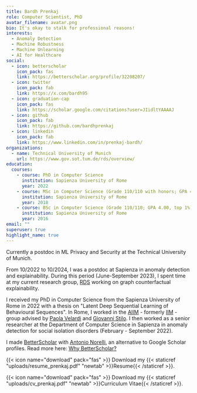 ```yaml
---
title: Bardh Prenkaj
role: Computer Scientist, PhD
avatar_filename: avatar.png
bio: It's okay to stalk for professional reasons!
interests:
  - Anomaly Detection
  - Machine Robustness
  - Machine Unlearning
  - AI for Healthcare
social:
  - icon: betterscholar
    icon_pack: fas
    link: https://betterscholar.org/profile/32208207/
  - icon: twitter
    icon_pack: fab
    link: https://x.com/bardh95
  - icon: graduation-cap
    icon_pack: fas
    link: https://scholar.google.com/citations?user=JIidltYAAAAJ
  - icon: github
    icon_pack: fab
    link: https://github.com/bardhprenkaj
  - icon: linkedin
    icon_pack: fab
    link: https://www.linkedin.com/in/prenkaj-bardh/
organizations:
  - name: Technical University of Munich
    url: https://www.gov.sot.tum.de/rds/overview/
education:
  courses:
    - course: PhD in Computer Science
      institution: Sapienza University of Rome
      year: 2022
    - course: MSc in Computer Science (Grade 110/110 with honors; GPA 4.00, top 1%)
      institution: Sapienza University of Rome
      year: 2018
    - course: BSc in Computer Science (Grade 110/110; GPA 4.00, top 1%)
      institution: Sapienza University of Rome
      year: 2016
email: ""
superuser: true
highlight_name: true
---
```

Currently a postdoc in ML Privacy and Security at the Technical University of Munich.

From 10/2022 to 10/2024, I was a postdoc at Sapienza in anomaly detection and explainability. During this period (June-September 2023), I spent time at my current research group, [RDS](https://www.gov.sot.tum.de/rds/overview/) working on graph counterfactual explainability.

I received my PhD in Computer Science from the Sapienza University of Rome in 2022 with a thesis on "Latent Deep Sequential Learning of Behavioural Sequences". In Rome, I worked in the [AIIM](https://aiimlab.org/) - formerly [IIM](https://iim.di.uniroma1.it/) - group advised by [Paola Velardi](https://scholar.google.com/citations?hl=en&user=yf0g6zkAAAAJ&view_op=list_works&sortby=pubdate) and [Giovanni Stilo](https://scholar.google.com/citations?hl=en&user=uTyaicMAAAAJ&view_op=list_works&sortby=pubdate). I then worked as a senior researcher at the Department of Computer Science in Sapienza in anomaly detection for social isolation disorders (February - September 2022). 

I made [BetterScholar](https://betterscholar.org/) with [Antonio Norelli](https://noranta4.com/), an alternative to Google Scholar profiles. Read more here: [Why BetterScholar?](https://medium.com/@noranta4/why-betterscholar-051ffff7e46d)

{{< icon name="download" pack="fas" >}} Download my {{< staticref "uploads/resume_prenkaj.pdf" "newtab" >}}Resume{{< /staticref >}}.

{{< icon name="download" pack="fas" >}} Download my {{< staticref "uploads/cv_prenkaj.pdf" "newtab" >}}Curriculum Vitae{{< /staticref >}}.

